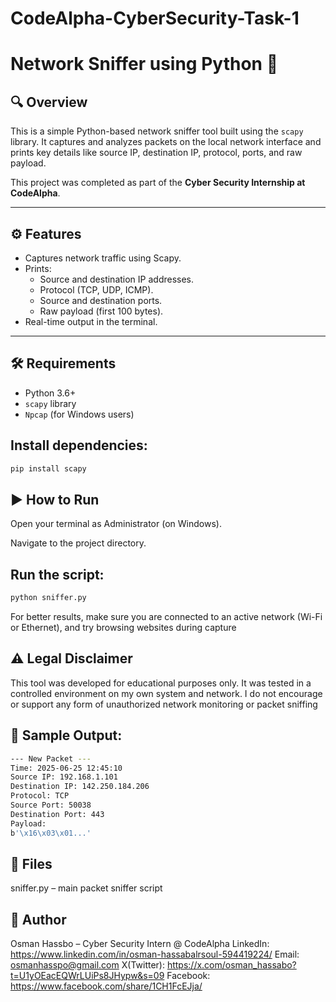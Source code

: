 # CodeAlpha-CyberSecurity-Task-1
# Network Sniffer using Python 🐍

## 🔍 Overview
This is a simple Python-based network sniffer tool built using the `scapy` library. It captures and analyzes packets on the local network interface and prints key details like source IP, destination IP, protocol, ports, and raw payload.

This project was completed as part of the **Cyber Security Internship at CodeAlpha**.

---

## ⚙️ Features
- Captures network traffic using Scapy.
- Prints:
  - Source and destination IP addresses.
  - Protocol (TCP, UDP, ICMP).
  - Source and destination ports.
  - Raw payload (first 100 bytes).
- Real-time output in the terminal.

---

## 🛠️ Requirements
- Python 3.6+
- `scapy` library
- `Npcap` (for Windows users)

## Install dependencies:
```bash
pip install scapy
```
## ▶️ How to Run
Open your terminal as Administrator (on Windows).

Navigate to the project directory.

## Run the script:
```bash
python sniffer.py
```
For better results, make sure you are connected to an active network (Wi-Fi or Ethernet), and try browsing websites during capture

## ⚠️ Legal Disclaimer
This tool was developed for educational purposes only.
It was tested in a controlled environment on my own system and network.
I do not encourage or support any form of unauthorized network monitoring or packet sniffing

## 📸 Sample Output:
```bash
--- New Packet ---
Time: 2025-06-25 12:45:10
Source IP: 192.168.1.101
Destination IP: 142.250.184.206
Protocol: TCP
Source Port: 50038
Destination Port: 443
Payload:
b'\x16\x03\x01...'
```
## 📁 Files
sniffer.py – main packet sniffer script

## 💼 Author
Osman Hassbo – Cyber Security Intern @ CodeAlpha
LinkedIn: https://www.linkedin.com/in/osman-hassabalrsoul-594419224/
Email: osmanhasspo@gmail.com
X(Twitter): https://x.com/osman_hassabo?t=U1yOEacEQWrLUiPs8JHypw&s=09
Facebook: https://www.facebook.com/share/1CH1FcEJja/
